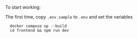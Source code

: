 To start working:

The first time, copy `.env.sample` to `.env` and set the variables

```
  docker compose up --build
  cd frontend && npm run dev
```
